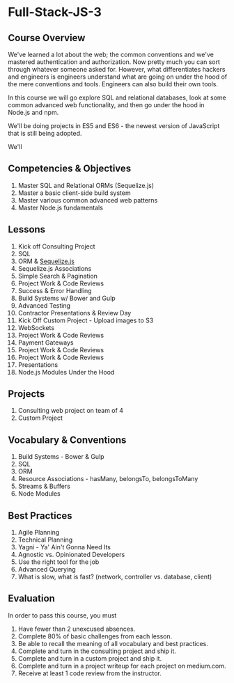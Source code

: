 # Full-Stack-JS-3

## Course Overview

We've learned a lot about the web; the common conventions and we've mastered authentication and authorization. Now pretty much you can sort through whatever someone asked for. However, what differentiates hackers and engineers is engineers understand what are going on under the hood of the mere conventions and tools. Engineers can also build their own tools.

In this course we will go explore SQL and relational databases, look at some common advanced web functionality, and then go under the hood in Node.js and npm.

We'll be doing projects in ES5 and ES6 - the newest version of JavaScript that is still being adopted.

We'll 

## Competencies & Objectives

1. Master SQL and Relational ORMs (Sequelize.js)
1. Master a basic client-side build system
1. Master various common advanced web patterns
1. Master Node.js fundamentals

## Lessons

1. Kick off Consulting Project
1. SQL
1. ORM & [Sequelize.js](http://docs.sequelizejs.com/)
1. Sequelize.js Associations
1. Simple Search & Pagination
1. Project Work & Code Reviews
1. Success & Error Handling
1. Build Systems w/ Bower and Gulp
1. Advanced Testing
1. Contractor Presentations & Review Day
1. Kick Off Custom Project - Upload images to S3
1. WebSockets
1. Project Work & Code Reviews
1. Payment Gateways
1. Project Work & Code Reviews
1. Project Work & Code Reviews
1. Presentations
1. Node.js Modules Under the Hood

## Projects

1. Consulting web project on team of 4
1. Custom Project

## Vocabulary & Conventions

1. Build Systems - Bower & Gulp
1. SQL
1. ORM
1. Resource Associations - hasMany, belongsTo, belongsToMany
1. Streams & Buffers
1. Node Modules

## Best Practices

1. Agile Planning
1. Technical Planning
1. Yagni - Ya' Ain't Gonna Need Its
1. Agnostic vs. Opinionated Developers
1. Use the right tool for the job
1. Advanced Querying
1. What is slow, what is fast? (network, controller vs. database, client)

## Evaluation

In order to pass this course, you must

1. Have fewer than 2 unexcused absences.
1. Complete 80% of basic challenges from each lesson.
1. Be able to recall the meaning of all vocabulary and best practices.
1. Complete and turn in the consulting project and ship it.
1. Complete and turn in a custom project and ship it.
1. Complete and turn in a project writeup for each project on medium.com.
1. Receive at least 1 code review from the instructor.
